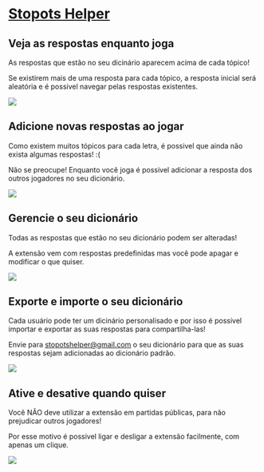 # [Stopots Helper](https://fbfdestro.github.io/stopotsHelper/)


## Veja as respostas enquanto joga
As respostas que estão no seu dicinário aparecem acima de cada tópico!

Se existirem mais de uma resposta para cada tópico, a resposta inicial será aleatória e é possivel navegar pelas respostas existentes.

<img src="https://fbfdestro.github.io/stopotsHelper/imgs/stopots_respostas.jpg" />

## Adicione novas respostas ao jogar
Como existem muitos tópicos para cada letra, é possivel que ainda não exista algumas respostas! :(

Não se preocupe! Enquanto você joga é possivel adicionar a resposta dos outros jogadores no seu dicionário.

<img src="https://fbfdestro.github.io/stopotsHelper/imgs/stopots_adicionar_dicionario.jpg" />

## Gerencie o seu dicionário

Todas as respostas que estão no seu dicionário podem ser alteradas!

A extensão vem com respostas predefinidas mas você pode apagar e modificar o que quiser.

<img src="https://fbfdestro.github.io/stopotsHelper/imgs/stopots_gerenciar_dicionar_respostas.jpg" />

## Exporte e importe o seu dicionário
Cada usuário pode ter um dicinário personalisado e por isso é possivel importar e exportar as suas respostas para compartilha-las!

Envie para <a href="mailto:stopotshelper@gmail.com">stopotshelper@gmail.com</a> o seu dicionário para que as suas respostas sejam adicionadas ao dicionário padrão.


<img src="https://fbfdestro.github.io/stopotsHelper/imgs/stopots_exportar_importar_respostas.jpg" />

## Ative e desative quando quiser
Você NÃO deve utilizar a extensão em partidas públicas, para não prejudicar outros jogadores!

Por esse motivo é possivel ligar e desligar a extensão facilmente, com apenas um clique.


<img src="https://fbfdestro.github.io/stopotsHelper/imgs/stopots_configurar_ativar_respostas.jpg" />
